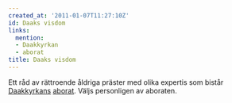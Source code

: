 ```yaml
---
created_at: '2011-01-07T11:27:10Z'
id: Daaks visdom
links:
  mention:
  - Daakkyrkan
  - aborat
title: Daaks visdom
---
```


Ett råd av rättroende åldriga präster med olika expertis som bistår [Daakkyrkans][] [aborat]. Väljs
personligen av aboraten.

  [Daakkyrkans]: Daakkyrkan
  [aborat]: aborat